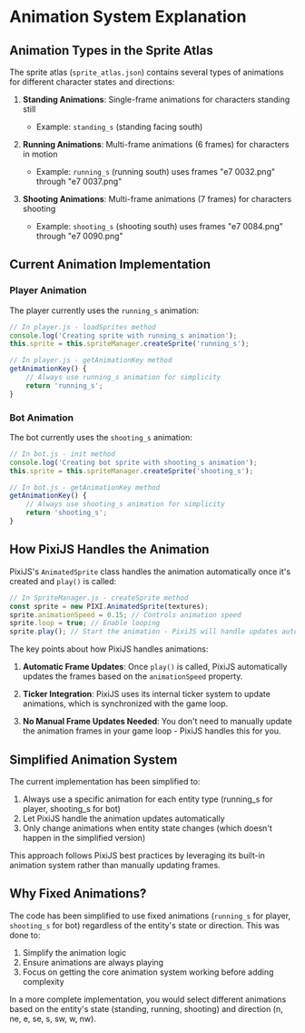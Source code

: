 # Animation System Explanation

## Animation Types in the Sprite Atlas

The sprite atlas (`sprite_atlas.json`) contains several types of animations for different character states and directions:

1. **Standing Animations**: Single-frame animations for characters standing still
   - Example: `standing_s` (standing facing south)

2. **Running Animations**: Multi-frame animations (6 frames) for characters in motion
   - Example: `running_s` (running south) uses frames "e7 0032.png" through "e7 0037.png"

3. **Shooting Animations**: Multi-frame animations (7 frames) for characters shooting
   - Example: `shooting_s` (shooting south) uses frames "e7 0084.png" through "e7 0090.png"

## Current Animation Implementation

### Player Animation

The player currently uses the `running_s` animation:

```javascript
// In player.js - loadSprites method
console.log('Creating sprite with running_s animation');
this.sprite = this.spriteManager.createSprite('running_s');

// In player.js - getAnimationKey method
getAnimationKey() {
    // Always use running_s animation for simplicity
    return 'running_s';
}
```

### Bot Animation

The bot currently uses the `shooting_s` animation:

```javascript
// In bot.js - init method
console.log('Creating bot sprite with shooting_s animation');
this.sprite = this.spriteManager.createSprite('shooting_s');

// In bot.js - getAnimationKey method
getAnimationKey() {
    // Always use shooting_s animation for simplicity
    return 'shooting_s';
}
```

## How PixiJS Handles the Animation

PixiJS's `AnimatedSprite` class handles the animation automatically once it's created and `play()` is called:

```javascript
// In SpriteManager.js - createSprite method
const sprite = new PIXI.AnimatedSprite(textures);
sprite.animationSpeed = 0.15; // Controls animation speed
sprite.loop = true; // Enable looping
sprite.play(); // Start the animation - PixiJS will handle updates automatically
```

The key points about how PixiJS handles animations:

1. **Automatic Frame Updates**: Once `play()` is called, PixiJS automatically updates the frames based on the `animationSpeed` property.

2. **Ticker Integration**: PixiJS uses its internal ticker system to update animations, which is synchronized with the game loop.

3. **No Manual Frame Updates Needed**: You don't need to manually update the animation frames in your game loop - PixiJS handles this for you.

## Simplified Animation System

The current implementation has been simplified to:

1. Always use a specific animation for each entity type (running_s for player, shooting_s for bot)
2. Let PixiJS handle the animation updates automatically
3. Only change animations when entity state changes (which doesn't happen in the simplified version)

This approach follows PixiJS best practices by leveraging its built-in animation system rather than manually updating frames.

## Why Fixed Animations?

The code has been simplified to use fixed animations (`running_s` for player, `shooting_s` for bot) regardless of the entity's state or direction. This was done to:

1. Simplify the animation logic
2. Ensure animations are always playing
3. Focus on getting the core animation system working before adding complexity

In a more complete implementation, you would select different animations based on the entity's state (standing, running, shooting) and direction (n, ne, e, se, s, sw, w, nw).
